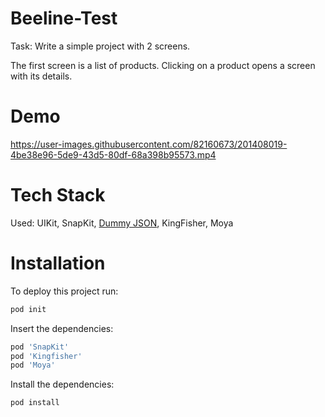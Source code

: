 # Beeline-Test

Task: Write a simple project with 2 screens.

The first screen is a list of products.
Clicking on a product opens a screen with its details.

# Demo

https://user-images.githubusercontent.com/82160673/201408019-4be38e96-5de9-43d5-80df-68a398b95573.mp4

# Tech Stack

Used: UIKit, SnapKit, [Dummy JSON](https://dummyjson.com/products "Dummy JSON"), KingFisher, Moya

# Installation 

To deploy this project run:

```bash
pod init
```

Insert the dependencies:

```bash
pod 'SnapKit'
pod 'Kingfisher'
pod 'Moya'
```
Install the dependencies:

```bash
pod install
```






